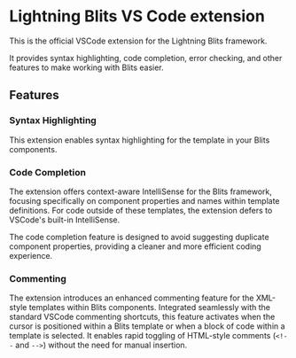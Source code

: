 # Lightning Blits VS Code extension

This is the official VSCode extension for the Lightning Blits framework.

It provides syntax highlighting, code completion, error checking, and other features to make working with Blits easier.

## Features

### Syntax Highlighting

This extension enables syntax highlighting for the template in your Blits components.

### Code Completion

The extension offers context-aware IntelliSense for the Blits framework, focusing specifically on component properties and names within template definitions. For code outside of these templates, the extension defers to VSCode's built-in IntelliSense.

The code completion feature is designed to avoid suggesting duplicate component properties, providing a cleaner and more efficient coding experience.

### Commenting

The extension introduces an enhanced commenting feature for the XML-style templates within Blits components. Integrated seamlessly with the standard VSCode commenting shortcuts, this feature activates when the cursor is positioned within a Blits template or when a block of code within a template is selected. It enables rapid toggling of HTML-style comments (`<!--` and `-->`) without the need for manual insertion. 